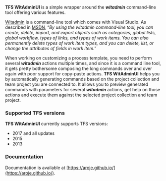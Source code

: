 **TFS WitAdminUI** is a simple wrapper around the	**_witadmin_** command-line tool offering various features.

[Witadmin](https://msdn.microsoft.com/en-us/library/dd236914.aspx) is a command-line tool which comes with Visual Studio. As described in [MSDN](https://msdn.microsoft.com/en-us/library/dd236914.aspx), “_By using the witadmin command-line tool, you can create, delete, import, and export objects such as categories, global lists, global workflow, types of links, and types of work items. You can also permanently delete types of work item types, and you can delete, list, or change the attributes of fields in work item._”

When working on customizing a process template, you need to perform several **_witadmin_** actions multiple times, and since it is a command line tool, it gets pretty bothersome composing the long commands over and over again with poor support for copy-paste actions. **TFS WitAdminUI** helps you by automatically generating commands based on the project collection and team project you are connected to. It allows you to preview generated commands with parameters for several **_witadmin_** actions, get help on those actions and execute them against the selected project collection and team project.

### Supported TFS versions

**TFS WitAdminUI** currently supports TFS versions:
- 2017 and all updates
- 2015
- 2013

### Documentation

Documentation is available at [https://aroje.github.io/](https://aroje.github.io/).
